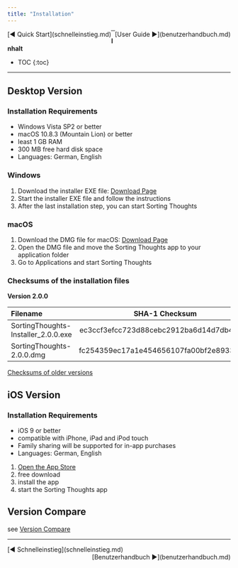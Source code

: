 ```yaml
---
title: "Installation"
---
```


<div class="pageNavigation">
<div style="float:left;">
  [◀️ Quick Start](schnelleinstieg.md)
</div>
<div style="float:right;">
  [User Guide ▶️](benutzerhandbuch.md)
</div>
</div>

---------------
__Inhalt__
* TOC
{:toc}
---------------

## Desktop Version

### Installation Requirements

* Windows Vista SP2 or better
* macOS 10.8.3 (Mountain Lion) or better
* least 1 GB RAM
* 300 MB free hard disk space
* Languages: German, English

### Windows

1. Download the installer EXE file: [Download Page](https://www.sortingthoughts.de/blog/download/)
2. Start the installer EXE file and follow the instructions
2. After the last installation step, you can start Sorting Thoughts

### macOS
1. Download the DMG file for macOS: [Download Page](https://www.sortingthoughts.de/blog/download/)
2. Open the DMG file and move the Sorting Thoughts app to your application folder
2. Go to Applications and start Sorting Thoughts

### Checksums of the installation files

**Version 2.0.0**

| Filename | SHA-1 Checksum | MD5 Checksum
|:--------|:-------:|:-------:|
| SortingThoughts-Installer_2.0.0.exe | ec3ccf3efcc723d88cebc2912ba6d14d7db4438a | 6e8c44fe3f5782e9662cd6ef27de3777  |
| SortingThoughts-2.0.0.dmg | fc254359ec17a1e454656107fa00bf2e8933a3e5 | 50468d4dde88a67b8557350e627e9c66 |

[Checksums of older versions](download_pruefsummen.md)

## iOS Version

### Installation Requirements

* iOS 9 or better
* compatible with iPhone, iPad and iPod touch
* Family sharing will be supported for in-app purchases
* Languages: German, English


1. [Open the App Store](https://itunes.apple.com/us/app/sorting-thoughts/id932094917)
2. free download
3. install the app
4. start the Sorting Thoughts app

## Version Compare

see [Version Compare](versionsvergleich.md)


---------------

<div class="pageNavigation">
<div style="float:left;">
  [◀️ Schnelleinstieg](schnelleinstieg.md)
</div>
<div style="float:right;">
  [Benutzerhandbuch ▶️](benutzerhandbuch.md)
</div>
</div>  
